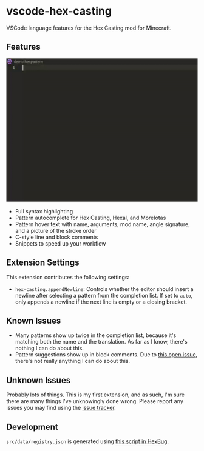 # vscode-hex-casting

VSCode language features for the Hex Casting mod for Minecraft. 

## Features

![Feature demo gif](/images/demo.gif)

* Full syntax highlighting
* Pattern autocomplete for Hex Casting, Hexal, and MoreIotas
* Pattern hover text with name, arguments, mod name, angle signature, and a picture of the stroke order
* C-style line and block comments
* Snippets to speed up your workflow

## Extension Settings

This extension contributes the following settings:

* `hex-casting.appendNewline`: Controls whether the editor should insert a newline after selecting a pattern from the completion list. If set to `auto`, only appends a newline if the next line is empty or a closing bracket.

## Known Issues

* Many patterns show up twice in the completion list, because it's matching both the name and the translation. As far as I know, there's nothing I can do about this.
* Pattern suggestions show up in block comments. Due to [this open issue](https://github.com/microsoft/vscode/issues/580), there's not really anything I can do about this.

## Unknown Issues

Probably lots of things. This is my first extension, and as such, I'm sure there are many things I've unknowingly done wrong. Please report any issues you may find using the [issue tracker](https://github.com/object-Object/vscode-hex-casting/issues).

## Development

`src/data/registry.json` is generated using [this script in HexBug](https://github.com/object-Object/HexBug/blob/main/generate_pattern_data.py).
